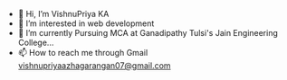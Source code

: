 - 👋 Hi, I’m VishnuPriya KA
- 👀 I’m interested in web development
- 🌱 I’m currently Pursuing MCA at Ganadipathy Tulsi's Jain Engineering College...
- 📫 How to reach me through Gmail vishnupriyaazhagarangan07@gmail.com


<!---
VishnuPriya072/VishnuPriya072 is a ✨ special ✨ repository because its `README.md` (this file) appears on your GitHub profile.
You can click the Preview link to take a look at your changes.
--->
